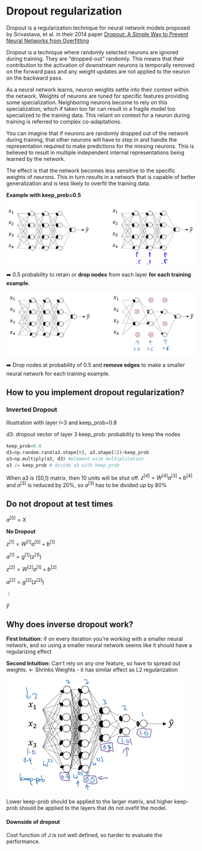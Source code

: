 # Dropout regularization

Dropout is a regularization technique for neural network models proposed by Srivastava, et al. in their 2014 paper [Dropout: A Simple Way to Prevent Neural Networks from Overfitting](http://jmlr.org/papers/volume15/srivastava14a/srivastava14a.pdf)

Dropout is a technique where randomly selected neurons are ignored during training. They are “dropped-out” randomly. This means that their contribution to the activation of downstream neurons is temporally removed on the forward pass and any weight updates are not applied to the neuron on the backward pass.

As a neural network learns, neuron weights settle into their context within the network. Weights of neurons are tuned for specific features providing some specialization. Neighboring neurons become to rely on this specialization, which if taken too far can result in a fragile model too specialized to the training data. This reliant on context for a neuron during training is referred to complex co-adaptations.

You can imagine that if neurons are randomly dropped out of the network during training, that other neurons will have to step in and handle the representation required to make predictions for the missing neurons. This is believed to result in multiple independent internal representations being learned by the network.

The effect is that the network becomes less sensitive to the specific weights of neurons. This in turn results in a network that is capable of better generalization and is less likely to overfit the training data.

**Example with keep_prob=0.5**
![](images/031-dropout-regularization-74d8a64a.png)

:arrow_right: 0.5 probability to retain or **drop nodes** from each layer **for each training example**.

![](images/031-dropout-regularization-90b62fc4.png)

:arrow_right: Drop nodes at probability of 0.5 and **remove edges** to make a smaller neural network for each training example.

## How to you implement dropout regularization?

### Inverted Dropout

Illustration with layer $l$=3 and keep_prob=$0.8$

d3: dropout vector of layer 3
keep_prob: probability to keep the nodes

```Python
keep_prob=0.8
d3=np.random.rand(a3.shape[0], a3.shape[1])<keep_prob
a3=np.multiply(a3, d3) #element wise multiplication
a3 /= keep_prob # divide a3 with keep_prob
```

When a3 is (50,1) matrix, then 10 units will be shut off.
$z^{[4]}=W^{[4]}a^{[3]}+b^{[4]}$ and $a^{[3]}$ is reduced by 20%, so $a^{[3]}$ has to be divided up by 80%

## Do not dropout at test times

$a^{[0]}=X$

**No Dropout**

$z^{[1]}=W^{[1]}a^{[0]}+b^{[1]}$

$a^{[1]}=g^{[1]}(z^{[1]})$

$z^{[2]}=W^{[2]}a^{[1]}+b^{[2]}$

$a^{[2]}=g^{[2]}(z^{[2]})$

$\vdots$

$\hat{y}$

## Why does inverse dropout work?
**First Intuition:** if on every iteration you're working with a smaller neural network, and so using a smaller neural network seems like it should have a regularizing effect

**Second Intuition:** Can't rely on any one feature, so have to spread out weights. $\leftarrow$ Shrinks Weights - it has similar effect as L2 regularization


![](images/031-dropout-regularization-22f27312.png)

Lower keep-prob should be applied to the larger matrix, and higher keep-prob should be applied to the layers that do not ovefit the model.

#### Downside of dropout
Cost function of J is not well defined, so harder to evaluate the performance.
